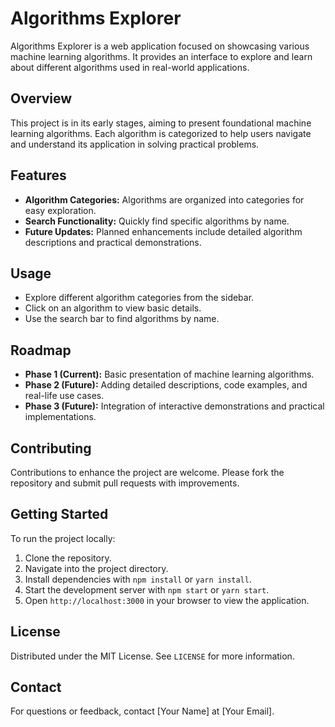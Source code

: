 # Algorithms Explorer

Algorithms Explorer is a web application focused on showcasing various machine learning algorithms. It provides an interface to explore and learn about different algorithms used in real-world applications.

## Overview

This project is in its early stages, aiming to present foundational machine learning algorithms. Each algorithm is categorized to help users navigate and understand its application in solving practical problems.

## Features

- **Algorithm Categories:** Algorithms are organized into categories for easy exploration.
- **Search Functionality:** Quickly find specific algorithms by name.
- **Future Updates:** Planned enhancements include detailed algorithm descriptions and practical demonstrations.

## Usage

- Explore different algorithm categories from the sidebar.
- Click on an algorithm to view basic details.
- Use the search bar to find algorithms by name.

## Roadmap

- **Phase 1 (Current):** Basic presentation of machine learning algorithms.
- **Phase 2 (Future):** Adding detailed descriptions, code examples, and real-life use cases.
- **Phase 3 (Future):** Integration of interactive demonstrations and practical implementations.

## Contributing

Contributions to enhance the project are welcome. Please fork the repository and submit pull requests with improvements.

## Getting Started

To run the project locally:

1. Clone the repository.
2. Navigate into the project directory.
3. Install dependencies with `npm install` or `yarn install`.
4. Start the development server with `npm start` or `yarn start`.
5. Open `http://localhost:3000` in your browser to view the application.

## License

Distributed under the MIT License. See `LICENSE` for more information.

## Contact

For questions or feedback, contact [Your Name] at [Your Email].
